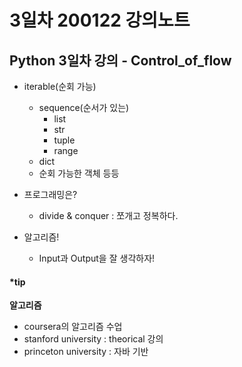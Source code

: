 # 3일차 200122 강의노트

## Python 3일차 강의 - Control_of_flow

- iterable(순회 가능)
  - sequence(순서가 있는)
    - list
    - str
    - tuple
    - range
  - dict
  - 순회 가능한 객체 등등



- 프로그래밍은?
  - divide & conquer : 쪼개고 정복하다.

- 알고리즘!
  - Input과 Output을 잘 생각하자!





#### ***tip**

**알고리즘**

- coursera의 알고리즘 수업
- stanford university : theorical 강의
- princeton university : 자바 기반



